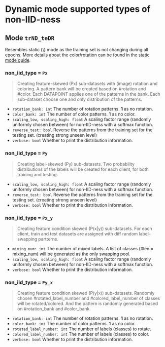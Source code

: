 # Dynamic mode supported types of non-IID-ness

## Mode **`trND_teDR`**

Resembles static (\\) mode as the training set is not changing during all epochs. More details about the color/rotation can be found in the [static mode guide](static_mode_guide.md).

### non_iid_type = `Px`
> Creating feature-skewed (Px) sub-datasets with (image) rotation and coloring.
> A pattern bank will be created based on #rotation and #color. Each DATAPOINT applies one of the patterns in the bank. Each sub-dataset choose one and only distribution of the patterns.
- `rotation_bank: int` The number of rotation patterns. **1** as no rotation.
- `color_bank: int` The number of color patterns. **1** as no color.
- `scaling_low, scaling_high: float` A scaling factor range (randomly uniformly chosen between) for non-IID-ness with a softmax function.
- `reverse_test: bool` Reverse the patterns from the training set for the testing set. (creating strong unseen level)
- `verbose: bool` Whether to print the distribution information.
  
### non_iid_type = `Py`
> Creating label-skewed (Py) sub-datasets.
> Two probability distributions of the labels will be created for each client, for both training and testing.
- `scaling_low, scaling_high: float` A scaling factor range (randomly uniformly chosen between) for non-IID-ness with a softmax function.
- `reverse_test: bool` Reverse the patterns from the training set for the testing set. (creating strong unseen level)
- `verbose: bool` Whether to print the distribution information.

### non_iid_type = `Px_y`
> Creating feature condition skewed (P(x|y)) sub-datasets.
> For each client, train and test datasets are assigned with diff random label-swapping partterns.
- `mixing_num: int` The number of mixed labels. A list of classes (#len = mixing_num) will be generated as the only swapping pool.
- `scaling_low, scaling_high: float` A scaling factor range (randomly uniformly chosen between) for non-IID-ness with a softmax function.
- `verbose: bool` Whether to print the distribution information.

### non_iid_type = `Py_x`
> Creating feature condition skewed (P(y|x)) sub-datasets.
> Randomly chosen #rotated_label_number and #colored_label_number of classes will be rotated/colored. And the pattern is randomly generated based on #rotation_bank and #color_bank.
- `rotation_bank: int` The number of rotation patterns. **1** as no rotation.
- `color_bank: int` The number of color patterns. **1** as no color.
- `rotated_label_number: int` The number of labels (classes) to rotate.
- `colored_label_number: int` The number of labels (classes) to color.
- `verbose: bool` Whether to print the distribution information.